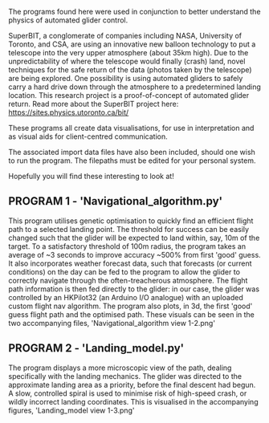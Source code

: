 The programs found here were used in conjunction to better understand the physics of automated glider control.

SuperBIT, a conglomerate of companies including NASA, University of Toronto, and CSA, are using an innovative new balloon technology to put a telescope into the very upper atmosphere (about 35km high). Due to the unpredictability of where the telescope would finally (crash) land, novel techniques for the safe return of the data (photos taken by the telescope) are being explored. One possibility is using automated gliders to safely carry a hard drive down through the atmosphere to a predetermined landing location. This research project is a proof-of-concept of automated glider return. Read more about the SuperBIT project here: https://sites.physics.utoronto.ca/bit/

These programs all create data visualisations, for use in interpretation and as visual aids for client-centred communication.

The associated import data files have also been included, should one wish to run the program. The filepaths must be edited for your personal system.

Hopefully you will find these interesting to look at!

## PROGRAM 1 - 'Navigational_algorithm.py'
This program utilises genetic optimisation to quickly find an efficient flight path to a selected landing point. The threshold for success can be easily changed such that the glider will be expected to land within, say, 10m of the target. To a satisfactory threshold of 100m radius, the program takes an average of ~3 seconds to improve accuracy ~500% from first 'good' guess. It also incorporates weather forecast data, such that forecasts (or current conditions) on the day can be fed to the program to allow the glider to correctly navigate through the often-treacherous atmosphere.
The flight path information is then fed directly to the glider: in our case, the glider was controlled by an HKPilot32 (an Arduino I/O analogue) with an uploaded custom flight nav algorithm.
The program also plots, in 3d, the first 'good' guess flight path and the optimised path. These visuals can be seen in the two accompanying files, 'Navigational_algorithm view 1-2.png'

## PROGRAM 2 - 'Landing_model.py'
The program displays a more microscopic view of the path, dealing specifically with the landing mechanics. The glider was directed to the approximate landing area as a priority, before the final descent had begun. A slow, controlled spiral is used to minimise risk of high-speed crash, or wildly incorrect landing coordinates.
This is visualised in the accompanying figures, 'Landing_model view 1-3.png'
